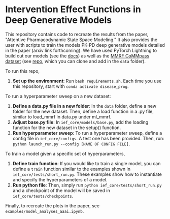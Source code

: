 # Intervention Effect Functions in Deep Generative Models

This repository contains code to recreate the results from the paper, "Attentive Pharmacodynamic State Space Modeling." It also provides the user with scripts to train the models PK-PD deep generative models detailed in the paper (arxiv link forthcoming). We have used PyTorch Lightning to build out our models (see the [docs](https://pytorch-lightning.readthedocs.io/en/latest/)) as well as the [MMRF CoMMpass dataset](https://research.themmrf.org/) (see [repo](https://github.com/clinicalml/ml_mmrf), which you can clone and add in the ```data``` folder).

To run this repo, 
1. **Set up the environment**: Run `bash requirements.sh`. Each time you use this repository, start with `conda activate disease_prog`.

To run a hyperparameter sweep on a new dataset: 
1. **Define a data.py file in a new folder**: In the ```data``` folder, define a new folder for the new dataset. Then, define a load function in a .py file, similar to load_mmrf in data.py under ml_mmrf.
2. **Adjust base.py file**: In ```ief_core/models/base.py```, add the loading function for the new dataset in the setup() function.
3. **Run hyperparameter sweep**: To run a hyperparameter sweep, define a config file in ```ief_core/configs```. A test one has been provided. Then, run: ```python launch_run.py --config [NAME OF CONFIG FILE]```. 

To train a model given a specific set of hyperparameters, 
1. **Define train function**: If you would like to train a single model, you can define a ```train``` function similar to the examples shown in ```ief_core/tests/short_run.py```. These examples show how to instantiate and specify the hyperparameters of a model.
2. **Run python file**:  Then, simply run ```python ief_core/tests/short_run.py``` and a checkpoint of the model will be saved in ```ief_core/tests/checkpoints```. 

Finally, to recreate the plots in the paper, see ```examples/model_analyses_aaai.ipynb```. 
